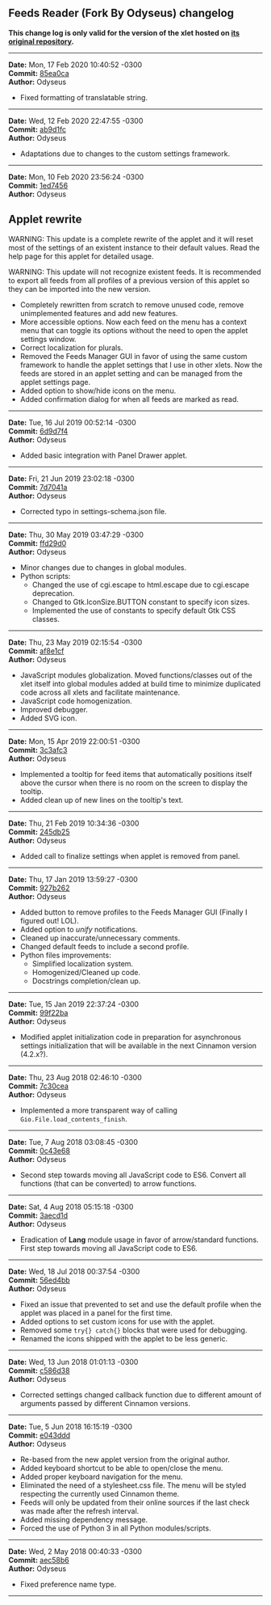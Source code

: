 ## Feeds Reader (Fork By Odyseus) changelog

**This change log is only valid for the version of the xlet hosted on [its original repository](https://gitlab.com/Odyseus/CinnamonTools).**

***

**Date:** Mon, 17 Feb 2020 10:40:52 -0300<br/>
**Commit:** [85ea0ca](https://gitlab.com/Odyseus/CinnamonTools/commit/85ea0ca)<br/>
**Author:** Odyseus<br/>

- Fixed formatting of translatable string.

***

**Date:** Wed, 12 Feb 2020 22:47:55 -0300<br/>
**Commit:** [ab9d1fc](https://gitlab.com/Odyseus/CinnamonTools/commit/ab9d1fc)<br/>
**Author:** Odyseus<br/>

- Adaptations due to changes to the custom settings framework.

***

**Date:** Mon, 10 Feb 2020 23:56:24 -0300<br/>
**Commit:** [1ed7456](https://gitlab.com/Odyseus/CinnamonTools/commit/1ed7456)<br/>
**Author:** Odyseus<br/>

Applet rewrite
--------------

WARNING: This update is a complete rewrite of the applet and it will reset most of the settings of an existent instance to their default values. Read the help page for this applet for detailed usage.

WARNING: This update will not recognize existent feeds. It is recommended to export all feeds from all profiles of a previous version of this applet so they can be imported into the new version.

- Completely rewritten from scratch to remove unused code, remove unimplemented features and add new features.
- More accessible options. Now each feed on the menu has a context menu that can toggle its options without the need to open the applet settings window.
- Correct localization for plurals.
- Removed the Feeds Manager GUI in favor of using the same custom framework to handle the applet settings that I use in other xlets. Now the feeds are stored in an applet setting and can be managed from the applet settings page.
- Added option to show/hide icons on the menu.
- Added confirmation dialog for when all feeds are marked as read.

***

**Date:** Tue, 16 Jul 2019 00:52:14 -0300<br/>
**Commit:** [6d9d7f4](https://gitlab.com/Odyseus/CinnamonTools/commit/6d9d7f4)<br/>
**Author:** Odyseus<br/>

- Added basic integration with Panel Drawer applet.

***

**Date:** Fri, 21 Jun 2019 23:02:18 -0300<br/>
**Commit:** [7d7041a](https://gitlab.com/Odyseus/CinnamonTools/commit/7d7041a)<br/>
**Author:** Odyseus<br/>

- Corrected typo in settings-schema.json file.

***

**Date:** Thu, 30 May 2019 03:47:29 -0300<br/>
**Commit:** [ffd29d0](https://gitlab.com/Odyseus/CinnamonTools/commit/ffd29d0)<br/>
**Author:** Odyseus<br/>

- Minor changes due to changes in global modules.
- Python scripts:
    - Changed the use of cgi.escape to html.escape due to cgi.escape deprecation.
    - Changed to Gtk.IconSize.BUTTON constant to specify icon sizes.
    - Implemented the use of constants to specify default Gtk CSS classes.

***

**Date:** Thu, 23 May 2019 02:15:54 -0300<br/>
**Commit:** [af8e1cf](https://gitlab.com/Odyseus/CinnamonTools/commit/af8e1cf)<br/>
**Author:** Odyseus<br/>

- JavaScript modules globalization. Moved functions/classes out of the xlet itself into global modules added at build time to minimize duplicated code across all xlets and facilitate maintenance.
- JavaScript code homogenization.
- Improved debugger.
- Added SVG icon.

***

**Date:** Mon, 15 Apr 2019 22:00:51 -0300<br/>
**Commit:** [3c3afc3](https://gitlab.com/Odyseus/CinnamonTools/commit/3c3afc3)<br/>
**Author:** Odyseus<br/>

- Implemented a tooltip for feed items that automatically positions itself above the cursor when there is no room on the screen to display the tooltip.
- Added clean up of new lines on the tooltip's text.

***

**Date:** Thu, 21 Feb 2019 10:34:36 -0300<br/>
**Commit:** [245db25](https://gitlab.com/Odyseus/CinnamonTools/commit/245db25)<br/>
**Author:** Odyseus<br/>

- Added call to finalize settings when applet is removed from panel.

***

**Date:** Thu, 17 Jan 2019 13:59:27 -0300<br/>
**Commit:** [927b262](https://gitlab.com/Odyseus/CinnamonTools/commit/927b262)<br/>
**Author:** Odyseus<br/>

- Added button to remove profiles to the Feeds Manager GUI (Finally I figured out! LOL).
- Added option to *unify* notifications.
- Cleaned up inaccurate/unnecessary comments.
- Changed default feeds to include a second profile.
- Python files improvements:
    - Simplified localization system.
    - Homogenized/Cleaned up code.
    - Docstrings completion/clean up.

***

**Date:** Tue, 15 Jan 2019 22:37:24 -0300<br/>
**Commit:** [99f22ba](https://gitlab.com/Odyseus/CinnamonTools/commit/99f22ba)<br/>
**Author:** Odyseus<br/>

- Modified applet initialization code in preparation for asynchronous settings initialization that will be available in the next Cinnamon version (4.2.x?).

***

**Date:** Thu, 23 Aug 2018 02:46:10 -0300<br/>
**Commit:** [7c30cea](https://gitlab.com/Odyseus/CinnamonTools/commit/7c30cea)<br/>
**Author:** Odyseus<br/>

- Implemented a more transparent way of calling `Gio.File.load_contents_finish`.

***

**Date:** Tue, 7 Aug 2018 03:08:45 -0300<br/>
**Commit:** [0c43e68](https://gitlab.com/Odyseus/CinnamonTools/commit/0c43e68)<br/>
**Author:** Odyseus<br/>

- Second step towards moving all JavaScript code to ES6. Convert all functions (that can be converted) to arrow functions.

***

**Date:** Sat, 4 Aug 2018 05:15:18 -0300<br/>
**Commit:** [3aecd1d](https://gitlab.com/Odyseus/CinnamonTools/commit/3aecd1d)<br/>
**Author:** Odyseus<br/>

- Eradication of **Lang** module usage in favor of arrow/standard functions. First step towards moving all JavaScript code to ES6.

***

**Date:** Wed, 18 Jul 2018 00:37:54 -0300<br/>
**Commit:** [56ed4bb](https://gitlab.com/Odyseus/CinnamonTools/commit/56ed4bb)<br/>
**Author:** Odyseus<br/>

- Fixed an issue that prevented to set and use the default profile when the applet was placed in a panel for the first time.
- Added options to set custom icons for use with the applet.
- Removed some `try{} catch{}` blocks that were used for debugging.
- Renamed the icons shipped with the applet to be less generic.

***

**Date:** Wed, 13 Jun 2018 01:01:13 -0300<br/>
**Commit:** [c586d38](https://gitlab.com/Odyseus/CinnamonTools/commit/c586d38)<br/>
**Author:** Odyseus<br/>

- Corrected settings changed callback function due to different amount of arguments passed by different Cinnamon versions.

***

**Date:** Tue, 5 Jun 2018 16:15:19 -0300<br/>
**Commit:** [e043ddd](https://gitlab.com/Odyseus/CinnamonTools/commit/e043ddd)<br/>
**Author:** Odyseus<br/>

- Re-based from the new applet version from the original author.
- Added keyboard shortcut to be able to open/close the menu.
- Added proper keyboard navigation for the menu.
- Eliminated the need of a stylesheet.css file. The menu will be styled respecting the currently used Cinnamon theme.
- Feeds will only be updated from their online sources if the last check was made after the refresh interval.
- Added missing dependency message.
- Forced the use of Python 3 in all Python modules/scripts.

***

**Date:** Wed, 2 May 2018 00:40:33 -0300<br/>
**Commit:** [aec58b6](https://gitlab.com/Odyseus/CinnamonTools/commit/aec58b6)<br/>
**Author:** Odyseus<br/>

- Fixed preference name type.

***
